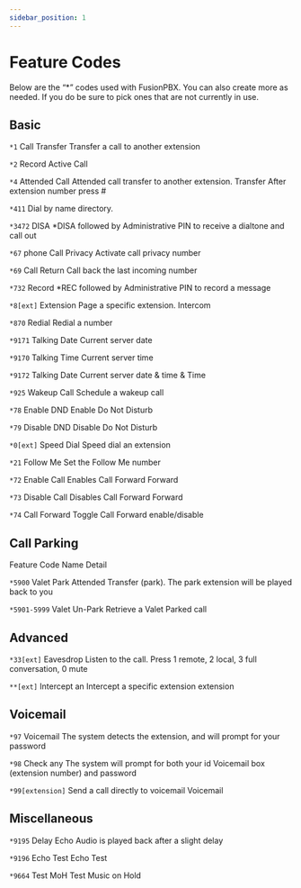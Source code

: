 ```yaml
---
sidebar_position: 1
---
```


# Feature Codes
Below are the “*” codes used with FusionPBX. You can also create more as needed. If you do be sure to pick ones that are not currently in use.

## Basic

`*1` Call Transfer Transfer a call to another extension

`*2` Record Active Call

`*4` Attended Call Attended call transfer to another extension. Transfer After extension number press #

`*411` Dial by name directory.

`*3472` DISA *DISA followed by Administrative PIN to receive a dialtone and call out

`*67` phone Call Privacy Activate call privacy number

`*69` Call Return Call back the last incoming number

`*732` Record *REC followed by Administrative PIN to record a message

`*8[ext]` Extension Page a specific extension. Intercom

`*870` Redial Redial a number

`*9171` Talking Date Current server date

`*9170` Talking Time Current server time

`*9172` Talking Date Current server date & time & Time

`*925` Wakeup Call Schedule a wakeup call

`*78` Enable DND Enable Do Not Disturb

`*79` Disable DND Disable Do Not Disturb

`*0[ext]` Speed Dial Speed dial an extension

`*21` Follow Me Set the Follow Me number

`*72` Enable Call Enables Call Forward Forward

`*73` Disable Call Disables Call Forward Forward

`*74` Call Forward Toggle Call Forward enable/disable


## Call Parking
Feature Code Name Detail

`*5900` Valet Park Attended Transfer (park). The park extension will be played back to you

`*5901-5999` Valet Un-Park Retrieve a Valet Parked call

## Advanced

`*33[ext]` Eavesdrop Listen to the call. Press 1 remote, 2 local, 3 full conversation, 0 mute

`**[ext]` Intercept an Intercept a specific extension extension

## Voicemail

`*97` Voicemail The system detects the extension, and will prompt for your password

`*98` Check any The system will prompt for both your id Voicemail box (extension number) and password

`*99[extension]` Send a call directly to voicemail Voicemail

## Miscellaneous

`*9195` Delay Echo Audio is played back after a slight delay

`*9196` Echo Test Echo Test

`*9664` Test MoH Test Music on Hold
